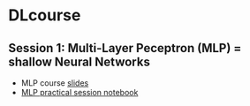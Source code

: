 # DLcourse

## Session 1: Multi-Layer Peceptron (MLP) = shallow Neural Networks
 * MLP course [slides](https://github.com/fabienMoutarde/DLcourse/blob/master/MLP-NeuralNetworks_course_2pp.pdf)
 * [MLP practical session notebook](https://github.com/fabienMoutarde/DLcourse/blob/master/tp0_Practical_Multi_Layer_Perceptron.ipynb)
